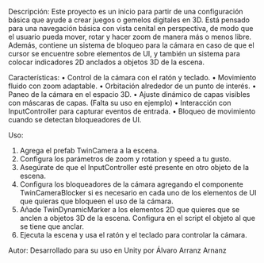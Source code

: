 Descripción:
	Este proyecto es un inicio para partir de una configuración básica que ayude a crear juegos o gemelos digitales en 3D. Está pensado para una navegación básica con vista cenital en perspectiva, de modo que el usuario pueda mover, rotar y hacer zoom de manera más o menos libre. 
  Además, contiene un sistema de bloqueo para la cámara en caso de que el cursor se encuentre sobre elementos de UI, y también un sistema para colocar indicadores 2D anclados a objetos 3D de la escena.

Características:
•	Control de la cámara con el ratón y teclado.
•	Movimiento fluido con zoom adaptable.
•	Orbitación alrededor de un punto de interés.
•	Paneo de la cámara en el espacio 3D.
•	Ajuste dinámico de capas visibles con máscaras de capas. (Falta su uso en ejemplo)
•	Interacción con InputController para capturar eventos de entrada.
•	Bloqueo de movimiento cuando se detectan bloqueadores de UI.

Uso:
1.	Agrega el prefab TwinCamera a la escena.
2.	Configura los parámetros de zoom y rotation y speed a tu gusto.
3.	Asegúrate de que el InputController esté presente en otro objeto de la escena.
4.	Configura los bloqueadores de la cámara agregando el componente TwinCameraBlocker si es necesario en cada uno de los elementos de UI que quieras que bloqueen el uso de la cámara.
5.	Añade TwinDynamicMarker a los elementos 2D que quieres que se anclen a objetos 3D de la escena. Configura en el script el objeto al que se tiene que anclar.
6.	Ejecuta la escena y usa el ratón y el teclado para controlar la cámara.

Autor:
Desarrollado para su uso en Unity por Álvaro Arranz Arnanz
